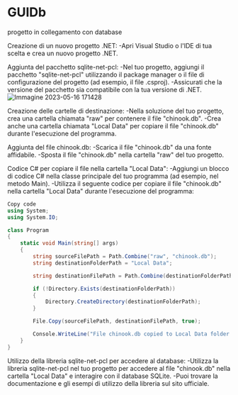 # GUIDb
progetto in collegamento con database

Creazione di un nuovo progetto .NET:
-Apri Visual Studio o l'IDE di tua scelta e crea un nuovo progetto .NET.

Aggiunta del pacchetto sqlite-net-pcl:
-Nel tuo progetto, aggiungi il pacchetto "sqlite-net-pcl" utilizzando il package manager o il file di configurazione del progetto (ad esempio, il file .csproj).
-Assicurati che la versione del pacchetto sia compatibile con la tua versione di .NET.
![Immagine 2023-05-16 171428](https://github.com/AgoRoss/GUIDb/assets/116869835/43ff3380-2e14-4a3d-976c-07345db96e0f)

Creazione delle cartelle di destinazione:
-Nella soluzione del tuo progetto, crea una cartella chiamata "raw" per contenere il file "chinook.db".
-Crea anche una cartella chiamata "Local Data" per copiare il file "chinook.db" durante l'esecuzione del programma.

Aggiunta del file chinook.db:
-Scarica il file "chinook.db" da una fonte affidabile.
-Sposta il file "chinook.db" nella cartella "raw" del tuo progetto.

Codice C# per copiare il file nella cartella "Local Data":
-Aggiungi un blocco di codice C# nella classe principale del tuo programma (ad esempio, nel metodo Main).
-Utilizza il seguente codice per copiare il file "chinook.db" nella cartella "Local Data" durante l'esecuzione del programma:

```csharp
Copy code
using System;
using System.IO;

class Program
{
    static void Main(string[] args)
    {
        string sourceFilePath = Path.Combine("raw", "chinook.db");
        string destinationFolderPath = "Local Data";

        string destinationFilePath = Path.Combine(destinationFolderPath, "chinook.db");

        if (!Directory.Exists(destinationFolderPath))
        {
            Directory.CreateDirectory(destinationFolderPath);
        }

        File.Copy(sourceFilePath, destinationFilePath, true);

        Console.WriteLine("File chinook.db copied to Local Data folder.");
    }
}
```

Utilizzo della libreria sqlite-net-pcl per accedere al database:
-Utilizza la libreria sqlite-net-pcl nel tuo progetto per accedere al file "chinook.db" nella cartella "Local Data" e interagire con il database SQLite.
-Puoi trovare la documentazione e gli esempi di utilizzo della libreria sul sito ufficiale.

